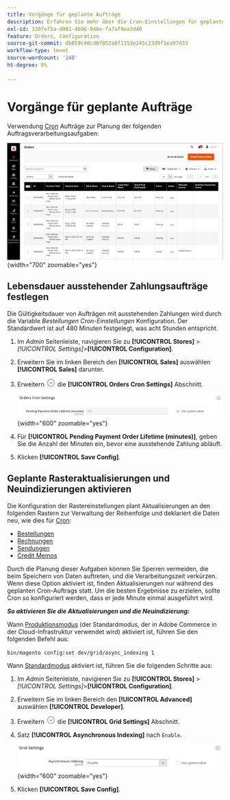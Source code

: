 ```yaml
---
title: Vorgänge für geplante Aufträge
description: Erfahren Sie mehr über die Cron-Einstellungen für geplante Bestellungsvorgänge und Bestellungen, die diese Funktion unterstützen.
exl-id: 330fe75a-d901-4696-946e-fa7af9ea3d40
feature: Orders, Configuration
source-git-commit: db859c40cd6f052a8f1153e245c23d9f1ea97d33
workflow-type: tm+mt
source-wordcount: '248'
ht-degree: 0%

---
```


# Vorgänge für geplante Aufträge

Verwendung [Cron](../systems/cron.md) Aufträge zur Planung der folgenden Auftragsverarbeitungsaufgaben:

![Raster &quot;Bestellungen&quot;](./assets/orders-grid.png){width="700" zoomable="yes"}

## Lebensdauer ausstehender Zahlungsaufträge festlegen

Die Gültigkeitsdauer von Aufträgen mit ausstehenden Zahlungen wird durch die Variable _Bestellungen Cron-Einstellungen_ Konfiguration. Der Standardwert ist auf 480 Minuten festgelegt, was acht Stunden entspricht.

1. Im _Admin_ Seitenleiste, navigieren Sie zu **[!UICONTROL Stores]** > _[!UICONTROL Settings]_>**[!UICONTROL Configuration]**.

1. Erweitern Sie im linken Bereich den **[!UICONTROL Sales]** auswählen **[!UICONTROL Sales]** darunter.

1. Erweitern ![Erweiterungsauswahl](../assets/icon-display-expand.png) die **[!UICONTROL Orders Cron Settings]** Abschnitt.

   ![Bestellungen Cron-Einstellungen](../configuration-reference/sales/assets/sales-orders-cron-settings.png){width="600" zoomable="yes"}

1. Für **[!UICONTROL Pending Payment Order Lifetime (minutes)]**, geben Sie die Anzahl der Minuten ein, bevor eine ausstehende Zahlung abläuft.

1. Klicken **[!UICONTROL Save Config]**.

## Geplante Rasteraktualisierungen und Neuindizierungen aktivieren

Die Konfiguration der Rastereinstellungen plant Aktualisierungen an den folgenden Rastern zur Verwaltung der Reihenfolge und deklariert die Daten neu, wie dies für [Cron](../systems/cron.md):

- [Bestellungen](orders.md#orders-workspace)
- [Rechnungen](invoices.md)
- [Sendungen](shipments.md)
- [Credit Memos](credit-memos.md)

Durch die Planung dieser Aufgaben können Sie Sperren vermeiden, die beim Speichern von Daten auftreten, und die Verarbeitungszeit verkürzen. Wenn diese Option aktiviert ist, finden Aktualisierungen nur während des geplanten Cron-Auftrags statt. Um die besten Ergebnisse zu erzielen, sollte Cron so konfiguriert werden, dass er jede Minute einmal ausgeführt wird.

**_So aktivieren Sie die Aktualisierungen und die Neuindizierung:_**

Wann [Produktionsmodus](https://experienceleague.adobe.com/docs/commerce-operations/configuration-guide/setup/application-modes.html#production-mode) (der Standardmodus, der in Adobe Commerce in der Cloud-Infrastruktur verwendet wird) aktiviert ist, führen Sie den folgenden Befehl aus:

``bin/magento config:set dev/grid/async_indexing 1``

Wann [Standardmodus](https://experienceleague.adobe.com/docs/commerce-operations/configuration-guide/setup/application-modes.html#default-mode) aktiviert ist, führen Sie die folgenden Schritte aus:

1. Im _Admin_ Seitenleiste, navigieren Sie zu **[!UICONTROL Stores]** > _[!UICONTROL Settings]_>**[!UICONTROL Configuration]**.

1. Erweitern Sie im linken Bereich den **[!UICONTROL Advanced]** auswählen **[!UICONTROL Developer]**.

1. Erweitern ![Erweiterungsauswahl](../assets/icon-display-expand.png) die **[!UICONTROL Grid Settings]** Abschnitt.

1. Satz **[!UICONTROL Asynchronous Indexing]** nach `Enable`.

   ![Rastereinstellungen](../configuration-reference/advanced/assets/developer-grid-settings.png){width="600" zoomable="yes"}

1. Klicken **[!UICONTROL Save Config]**.
